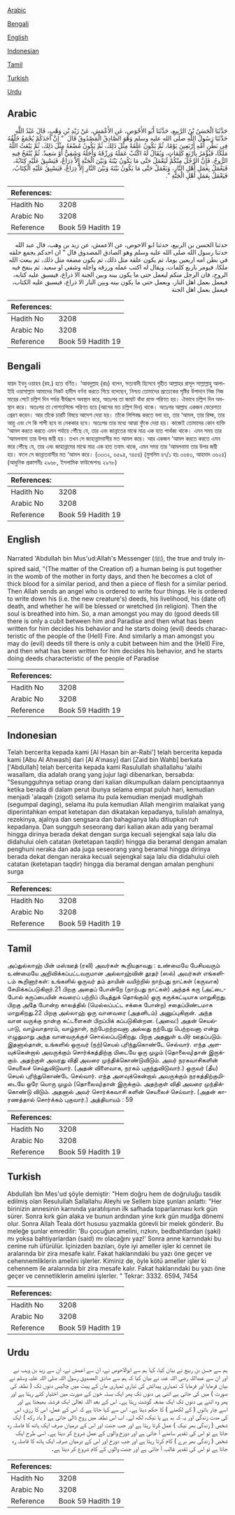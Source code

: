 [Arabic](#arabic)

[Bengali](#bengali)

[English](#english)

[Indonesian](#indonesian)

[Tamil](#tamil)

[Turkish](#turkish)

[Urdu](#urdu)

## Arabic


<div dir="rtl" lang="ar" style={{fontSize:'larger',backgroundColor:'#f8f9fa',padding:20}}>
حَدَّثَنَا الْحَسَنُ بْنُ الرَّبِيعِ، حَدَّثَنَا أَبُو الأَحْوَصِ، عَنِ الأَعْمَشِ، عَنْ زَيْدِ بْنِ وَهْبٍ، قَالَ عَبْدُ اللَّهِ حَدَّثَنَا رَسُولُ اللَّهِ صلى الله عليه وسلم وَهْوَ الصَّادِقُ الْمَصْدُوقُ قَالَ ‏ "‏ إِنَّ أَحَدَكُمْ يُجْمَعُ خَلْقُهُ فِي بَطْنِ أُمِّهِ أَرْبَعِينَ يَوْمًا، ثُمَّ يَكُونُ عَلَقَةً مِثْلَ ذَلِكَ، ثُمَّ يَكُونُ مُضْغَةً مِثْلَ ذَلِكَ، ثُمَّ يَبْعَثُ اللَّهُ مَلَكًا، فَيُؤْمَرُ بِأَرْبَعِ كَلِمَاتٍ، وَيُقَالُ لَهُ اكْتُبْ عَمَلَهُ وَرِزْقَهُ وَأَجَلَهُ وَشَقِيٌّ أَوْ سَعِيدٌ‏.‏ ثُمَّ يُنْفَخُ فِيهِ الرُّوحُ، فَإِنَّ الرَّجُلَ مِنْكُمْ لَيَعْمَلُ حَتَّى مَا يَكُونُ بَيْنَهُ وَبَيْنَ الْجَنَّةِ إِلاَّ ذِرَاعٌ، فَيَسْبِقُ عَلَيْهِ كِتَابُهُ، فَيَعْمَلُ بِعَمَلِ أَهْلِ النَّارِ، وَيَعْمَلُ حَتَّى مَا يَكُونُ بَيْنَهُ وَبَيْنَ النَّارِ إِلاَّ ذِرَاعٌ، فَيَسْبِقُ عَلَيْهِ الْكِتَابُ، فَيَعْمَلُ بِعَمَلِ أَهْلِ الْجَنَّةِ ‏"‏‏.‏
</div>
<div style={{backgroundColor:'#f8f9fa',padding:20, marginBottom: 10}}><table> <thead> <tr> <th>References:</th> <th></th> </tr> </thead> <tbody><tr><td>Hadith No</td><td>3208</td></tr><tr><td>Arabic No</td><td>3208</td></tr><tr><td>Reference</td><td>Book 59 Hadith 19</td></tr></tbody></table></div>


<div dir="rtl" lang="ar" style={{fontSize:'larger',backgroundColor:'#f8f9fa',padding:20}}>
حدثنا الحسن بن الربيع، حدثنا ابو الاحوص، عن الاعمش، عن زيد بن وهب، قال عبد الله حدثنا رسول الله صلى الله عليه وسلم وهو الصادق المصدوق قال " ان احدكم يجمع خلقه في بطن امه اربعين يوما، ثم يكون علقة مثل ذلك، ثم يكون مضغة مثل ذلك، ثم يبعث الله ملكا، فيومر باربع كلمات، ويقال له اكتب عمله ورزقه واجله وشقي او سعيد. ثم ينفخ فيه الروح، فان الرجل منكم ليعمل حتى ما يكون بينه وبين الجنة الا ذراع، فيسبق عليه كتابه، فيعمل بعمل اهل النار، ويعمل حتى ما يكون بينه وبين النار الا ذراع، فيسبق عليه الكتاب، فيعمل بعمل اهل الجنة
</div>
<div style={{backgroundColor:'#f8f9fa',padding:20, marginBottom: 10}}><table> <thead> <tr> <th>References:</th> <th></th> </tr> </thead> <tbody><tr><td>Hadith No</td><td>3208</td></tr><tr><td>Arabic No</td><td>3208</td></tr><tr><td>Reference</td><td>Book 59 Hadith 19</td></tr></tbody></table></div>

## Bengali


<div dir="ltr" lang="bn" style={{fontSize:'larger',backgroundColor:'#f8f9fa',padding:20}}>
যায়দ ইবনু ওয়াহব (রহ.) হতে বর্ণিত। ‘আবদুল্লাহ (রাঃ) বলেন, সত্যবাদী হিসেবে গৃহীত আল্লাহর রাসূল সাল্লাল্লাহু আলাইহি ওয়াসাল্লাম আমাদের নিকট হাদীস বর্ণনা করতে গিয়ে বলেছেন, নিশ্চয় তোমাদের প্রত্যেকের সৃষ্টির উপাদান নিজ নিজ মায়ের পেটে চল্লিশ দিন পর্যন্ত বীর্যরূপে অবস্থান করে, অতঃপর তা জমাট বাঁধা রক্তে পরিণত হয়। ঐভাবে চল্লিশ দিন অবস্থান করে। অতঃপর তা গোশতপিন্ডে পরিণত হয়ে (আগের মত চল্লিশ দিন) থাকে। অতঃপর আল্লাহ একজন ফেরেশতা প্রেরণ করেন। আর তাঁকে চারটি বিষয়ে আদেশ দেয়া হয়। তাঁকে লিপিবদ্ধ করতে বলা হয়, তার ‘আমল, তার রিয্ক, তার আয়ু এবং সে কি পাপী হবে না নেককার হবে। অতঃপর তার মধ্যে আত্মা ফুঁকে দেয়া হয়। কাজেই তোমাদের কোন ব্যক্তি ‘আমল করতে করতে এমন পর্যায়ে পৌঁছে যে, তার এবং জান্নাতের মাঝে মাত্র এক হাত পার্থক্য থাকে। এমন সময় তার ‘আমলনামা তার উপর জয়ী হয়। তখন সে জাহান্নামবাসীর মত আমল করে। আর একজন ‘আমল করতে করতে এমন স্তরে পৌঁছে যে, তার এবং জাহান্নামের মাঝে মাত্র এক হাত তফাৎ থাকে, এমন সময় তার ‘আমলনামা তার উপর জয়ী হয়। ফলে সে জান্নাতবাসীর মত ‘আমল করে। (৩৩৩২, ৬৫৯৪, ৭৪৫৪) (মুসলিম ৪৭/১ হাঃ ৩৬৪৩, আহমাদ ৩৬২৪) (আধুনিক প্রকাশনীঃ ২৯৬৮, ইসলামিক ফাউন্ডেশনঃ ২৯৭৮)
</div>
<div style={{backgroundColor:'#f8f9fa',padding:20, marginBottom: 10}}><table> <thead> <tr> <th>References:</th> <th></th> </tr> </thead> <tbody><tr><td>Hadith No</td><td>3208</td></tr><tr><td>Arabic No</td><td>3208</td></tr><tr><td>Reference</td><td>Book 59 Hadith 19</td></tr></tbody></table></div>

## English


<div dir="ltr" lang="en" style={{fontSize:'larger',backgroundColor:'#f8f9fa',padding:20}}>
Narrated 'Abdullah bin Mus'ud:Allah's Messenger (ﷺ), the true and truly inspired said, "(The matter of the Creation of) a human being is put together in the womb of the mother in forty days, and then he becomes a clot of thick blood for a similar period, and then a piece of flesh for a similar period. Then Allah sends an angel who is ordered to write four things. He is ordered to write down his (i.e. the new creature's) deeds, his livelihood, his (date of) death, and whether he will be blessed or wretched (in religion). Then the soul is breathed into him. So, a man amongst you may do (good deeds till there is only a cubit between him and Paradise and then what has been written for him decides his behavior and he starts doing (evil) deeds characteristic of the people of the (Hell) Fire. And similarly a man amongst you may do (evil) deeds till there is only a cubit between him and the (Hell) Fire, and then what has been written for him decides his behavior, and he starts doing deeds characteristic of the people of Paradise
</div>
<div style={{backgroundColor:'#f8f9fa',padding:20, marginBottom: 10}}><table> <thead> <tr> <th>References:</th> <th></th> </tr> </thead> <tbody><tr><td>Hadith No</td><td>3208</td></tr><tr><td>Arabic No</td><td>3208</td></tr><tr><td>Reference</td><td>Book 59 Hadith 19</td></tr></tbody></table></div>

## Indonesian


<div dir="ltr" lang="id" style={{fontSize:'larger',backgroundColor:'#f8f9fa',padding:20}}>
Telah bercerita kepada kami [Al Hasan bin ar-Rabi'] telah bercerita kepada kami [Abu Al Ahwash] dari [Al A'masy] dari [Zaid bin Wahb] berkata ['Abdullah] telah bercerita kepada kami Rasulullah shallallahu 'alaihi wasallam, dia adalah orang yang jujur lagi dibenarkan, bersabda: "Sesungguhnya setiap orang dari kalian dikumpulkan dalam penciptaannya ketika berada di dalam perut ibunya selama empat puluh hari, kemudian menjadi 'alaqah (zigot) selama itu pula kemudian menjadi mudlghah (segumpal daging), selama itu pula kemudian Allah mengirim malaikat yang diperintahkan empat ketetapan dan dikatakan kepadanya, tulislah amalnya, rezekinya, ajalnya dan sengsara dan bahagianya lalu ditiupkan ruh kepadanya. Dan sungguh seseorang dari kalian akan ada yang beramal hingga dirinya berada dekat dengan surga kecuali sejengkal saja lalu dia didahului oleh catatan (ketetapan taqdir) hingga dia beramal dengan amalan penghuni neraka dan ada juga seseorang yang beramal hingga dirinya berada dekat dengan neraka kecuali sejengkal saja lalu dia didahului oleh catatan (ketetapan taqdir) hingga dia beramal dengan amalan penghuni surga
</div>
<div style={{backgroundColor:'#f8f9fa',padding:20, marginBottom: 10}}><table> <thead> <tr> <th>References:</th> <th></th> </tr> </thead> <tbody><tr><td>Hadith No</td><td>3208</td></tr><tr><td>Arabic No</td><td>3208</td></tr><tr><td>Reference</td><td>Book 59 Hadith 19</td></tr></tbody></table></div>

## Tamil


<div dir="ltr" lang="ta" style={{fontSize:'larger',backgroundColor:'#f8f9fa',padding:20}}>
அப்துல்லாஹ் பின் மஸ்ஊத் (ரலி) அவர்கள் கூறியதாவது : உண்மையே பேசியவரும் உண்மையே அறிவிக்கப்பட்டவருமான அல்லாஹ்வின் தூதர் (ஸல்) அவர்கள் எங்களிடம் கூறினார்கள்: உங்களில் ஒருவர் தம் தாயின் வயிற்றில் நாற்பது நாட்கள் (கருவாக) சேமிக்கப்படுகிறார்.21 பிறகு அதைப் போன்றே (நாற்பது நாட்கள்) அந்தக் கரு (அட்டைபோல் கருப்பையின் சுவரைப் பற்றிப் பிடித்துக் தொங்கும்) ஒரு கருக்கட்டியாக மாறுகிறது. பிறகு அதே போன்ற காலத்தில் (மெல்லப்பட்ட சக்கை போன்ற) சதைப்பிண்டமாக மாறுகிறது.22 பிறகு அல்லாஹ் ஒரு வானவரை (அதனிடம்) அனுப்புகிறான். அந்த வான வருக்கு நான்கு கட்டளைகள் பிறப்பிக் கப்படுகின்றன. (அவை:) அதன் செயல்பாடு, வாழ்வாதாரம், வாழ்நாள், நற்பேறற்றவனா அல்லது நற்பேறு பெற்றவனா என்று எழுதுமாறு அந்த வானவருக்குச் சொல்லப்படுகிறது. பிறகு அதனுள் உயிர் ஊதப்படும். இதனால்தான், உங்களில் ஒருவர் (நற்)செயல் புரிந்துகொண்டே செல்வார். எந்த அளவுக்கென்றால் அவருக்கும் சொர்க்கத்திற்கு மிடையே ஒரு முழம் (தொலைவு)தான் இருக்கும். அதற்குள் அவரது விதி அவரை முந்திக்கொண்டுவிடும். அவர் நரகவாசிகளின் செயலைச் செய்துவிடுவார். (அதன் விளைவாக, நரகம் புகுந்துவிடுவார்.) ஒருவர் (தீய) செயல் புரிந்துகொண்டே செல்வார். எந்த அளவுக்கென்றால் அவருக்கும் நரகத்திற்குமிடையே ஒரே யொரு முழம் (தொலைவு)தான் இருக்கும். அதற்குள் விதி அவரை முந்திக்கொண்டு விடும். அதனால் அவர் சொர்க்கவாசி களின் செயலைச் செய்வார். (அதன் காரணத்தால் சொர்க்கம் புகுவார்.) அத்தியாயம் : 59
</div>
<div style={{backgroundColor:'#f8f9fa',padding:20, marginBottom: 10}}><table> <thead> <tr> <th>References:</th> <th></th> </tr> </thead> <tbody><tr><td>Hadith No</td><td>3208</td></tr><tr><td>Arabic No</td><td>3208</td></tr><tr><td>Reference</td><td>Book 59 Hadith 19</td></tr></tbody></table></div>

## Turkish


<div dir="ltr" lang="tr" style={{fontSize:'larger',backgroundColor:'#f8f9fa',padding:20}}>
Abdullah İbn Mes'ud şöyle demiştir: "Hem doğru hem de doğruluğu tasdik edilmiş olan Resulullah Sallallahu Aleyhi ve Sellem bize şunları anlattı: "Her birinizin annesinin karnında yaratılışının ilk safhada toparlanması kırk gün sürer. Sonra kırk gün alaka ve bunun ardından yine kırk gün mudğa dönemi olur. Sonra Allah Teala dört hususu yazmakla görevli bir melek gönderir. Bu meleğe şunlar emredilir: 'Bu çocuğun amelini, rızkını, bedbahtlardan (şaki) mı yoksa bahtiyarlardan (said) mı olacağını yaz!' Sonra anne karnındaki bu cenine ruh üfürülür. İçinizden bazıları, öyle iyi ameller işler ki cennet ile aralarında bir zira mesafe kalır. Fakat haklarındaki bu yazı öne geçer ve cehennemliklerin amelini işlerler. Kiminiz de, öyle kötü ameller işler ki cehennem ile aralarında bir zira mesafe kalır. Fakat haklarındaki bu yazı öne geçer ve cennetliklerin amelini işlerler. " Tekrar: 3332. 6594, 7454
</div>
<div style={{backgroundColor:'#f8f9fa',padding:20, marginBottom: 10}}><table> <thead> <tr> <th>References:</th> <th></th> </tr> </thead> <tbody><tr><td>Hadith No</td><td>3208</td></tr><tr><td>Arabic No</td><td>3208</td></tr><tr><td>Reference</td><td>Book 59 Hadith 19</td></tr></tbody></table></div>

## Urdu


<div dir="rtl" lang="ur" style={{fontSize:'larger',backgroundColor:'#f8f9fa',padding:20}}>
ہم سے حسن بن ربیع نے بیان کیا، کہا ہم سے ابوالاحوص نے، ان سے اعمش نے، ان سے زید بن وہب نے اور ان سے عبداللہ رضی اللہ عنہ نے بیان کیا کہ ہم سے صادق المصدوق رسول اللہ صلی اللہ علیہ وسلم نے بیان فرمایا اور فرمایا کہ تمہاری پیدائش کی تیاری تمہاری ماں کے پیٹ میں چالیس دنوں تک ( نطفہ کی صورت ) میں کی جاتی ہے اتنی ہی دنوں تک پھر ایک بستہ خون کے صورت میں اختیار کئے رہتا ہے اور پھر وہ اتنے ہی دنوں تک ایک مضغہ گوشت رہتا ہے۔ اس کے بعد اللہ تعالیٰ ایک فرشتہ بھیجتا ہے اور اسے چار باتوں ( کے لکھنے ) کا حکم دیتا ہے۔ اس سے کہا جاتا ہے کہ اس کے عمل، اس کا رزق، اس کی مدت زندگی اور یہ کہ بد ہے یا نیک، لکھ لے۔ اب اس نطفہ میں روح ڈالی جاتی ہے ( یاد رکھ ) ایک شخص ( زندگی بھر نیک ) عمل کرتا رہتا ہے اور جب جنت اور اس کے درمیان صرف ایک ہاتھ کا فاصلہ رہ جاتا ہے تو اس کی تقدیر سامنے آ جاتی ہے اور دوزخ والوں کے عمل شروع کر دیتا ہے۔ اسی طرح ایک شخص ( زندگی بھر برے ) کام کرتا رہتا ہے اور جب دوزخ اور اس کے درمیان صرف ایک ہاتھ کا فاصلہ رہ جاتا ہے تو اس کی تقدیر غالب آ جاتی ہے اور جنت والوں کے کام شروع کر دیتا ہے۔
</div>
<div style={{backgroundColor:'#f8f9fa',padding:20, marginBottom: 10}}><table> <thead> <tr> <th>References:</th> <th></th> </tr> </thead> <tbody><tr><td>Hadith No</td><td>3208</td></tr><tr><td>Arabic No</td><td>3208</td></tr><tr><td>Reference</td><td>Book 59 Hadith 19</td></tr></tbody></table></div>